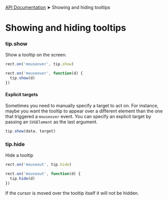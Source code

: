 [API Documentation](index.md) ➤ Showing and hiding tooltips

# Showing and hiding tooltips

### tip.show
Show a tooltip on the screen.

``` javascript
rect.on('mouseover', tip.show)
```

``` javascript
rect.on('mouseover', function(d) {
  tip.show(d)
})
```

#### Explicit targets
Sometimes you need to manually specify a target to act on.  For instance, maybe
you want the tooltip to appear over a different element than the one that triggered
a `mouseover` event.  You can specify an explicit target by passing an `SVGElement`
as the last argument.

``` javascript
tip.show(data, target)
```


### tip.hide
Hide a tooltip

``` javascript
rect.on('mouseout', tip.hide)
```

``` javascript
rect.on('mouseout', function(d) {
  tip.hide(d)
})
```

If the cursor is moved over the tooltip itself it will not be hidden.